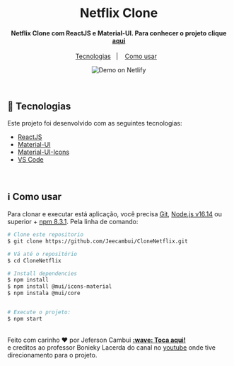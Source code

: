 <h1 align="center">
    Netflix Clone
</h1>

<h4 align="center">
  Netflix Clone com ReactJS e Material-UI. Para conhecer o projeto clique <a href="https://clone-netflix-jef.vercel.app/"><strong>aqui</a></strong> 
</h4>

<p align="center">
  <a href="#rocket-tecnologias">Tecnologias</a>&nbsp;&nbsp;&nbsp;|&nbsp;&nbsp;&nbsp;
  <a href="#information_source-como-usar">Como usar</a>&nbsp;&nbsp;&nbsp;
</p>


<p align="center">
  <img alt="Demo on Netlify" src="src/assets/toReadme/NetflixClone.gif">
</p>
<br>

## :rocket: Tecnologias

Este projeto foi desenvolvido com as seguintes tecnologias:

-  [ReactJS](https://reactjs.org/)
-  [Material-UI](https://mui.com/)
-  [Material-UI-Icons](https://mui.com/material-ui/icons/)
-  [VS Code][vc]
<br>


## :information_source: Como usar

Para clonar e executar está aplicação, você precisa [Git](https://git-scm.com), [Node.js v16.14][nodejs] ou superior + [npm 8.3.1][npm]. Pela linha de comando:


```bash
# Clone este repositorio
$ git clone https://github.com/Jeecambui/CloneNetflix.git

# Vá até o repositório
$ cd CloneNetflix

# Install dependencies
$ npm install
$ npm install @mui/icons-material
$ npm instala @mui/core


# Execute o projeto:
$ npm start
```

<br>
Feito com carinho ♥ por Jeferson Cambui <a href="https://www.linkedin.com/in/jefersoncambui/"><strong>:wave: Toca aqui!</a></strong>
<br>
e creditos ao professor Bonieky Lacerda do canal no <a href="https://www.youtube.com/channel/UCw9mYSlqKRXI6l4vH-tAYpQ">youtube</a> onde tive direcionamento para o projeto.


[nodejs]: https://nodejs.org/
[npm]: https://www.npmjs.com//
[vc]: https://code.visualstudio.com/
